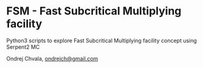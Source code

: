 # FSM - Fast Subcritical Multiplying facility
Python3 scripts to explore Fast Subcritical Multiplying facility concept using Serpent2 MC

Ondrej Chvala, ondrejch@gmail.com